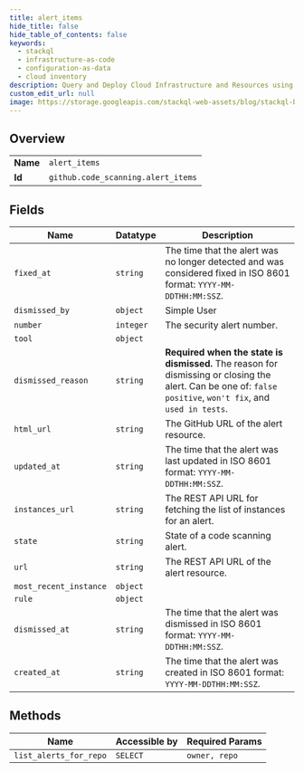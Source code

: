 ```yaml
---
title: alert_items
hide_title: false
hide_table_of_contents: false
keywords:
  - stackql
  - infrastructure-as-code
  - configuration-as-data
  - cloud inventory
description: Query and Deploy Cloud Infrastructure and Resources using SQL
custom_edit_url: null
image: https://storage.googleapis.com/stackql-web-assets/blog/stackql-blog-post-featured-image.png
---
```

  
    

## Overview
<table><tbody>
<tr><td><b>Name</b></td><td><code>alert_items</code></td></tr>
<tr><td><b>Id</b></td><td><code>github.code_scanning.alert_items</code></td></tr>
</tbody></table>

## Fields
| Name | Datatype | Description |
| ---- | -------- | ----------- |
| `fixed_at` | `string` | The time that the alert was no longer detected and was considered fixed in ISO 8601 format: `YYYY-MM-DDTHH:MM:SSZ`. |
| `dismissed_by` | `object` | Simple User |
| `number` | `integer` | The security alert number. |
| `tool` | `object` |  |
| `dismissed_reason` | `string` | **Required when the state is dismissed.** The reason for dismissing or closing the alert. Can be one of: `false positive`, `won't fix`, and `used in tests`. |
| `html_url` | `string` | The GitHub URL of the alert resource. |
| `updated_at` | `string` | The time that the alert was last updated in ISO 8601 format: `YYYY-MM-DDTHH:MM:SSZ`. |
| `instances_url` | `string` | The REST API URL for fetching the list of instances for an alert. |
| `state` | `string` | State of a code scanning alert. |
| `url` | `string` | The REST API URL of the alert resource. |
| `most_recent_instance` | `object` |  |
| `rule` | `object` |  |
| `dismissed_at` | `string` | The time that the alert was dismissed in ISO 8601 format: `YYYY-MM-DDTHH:MM:SSZ`. |
| `created_at` | `string` | The time that the alert was created in ISO 8601 format: `YYYY-MM-DDTHH:MM:SSZ`. |
## Methods
| Name | Accessible by | Required Params |
| ---- | ------------- | --------------- |
| `list_alerts_for_repo` | `SELECT` | `owner, repo` |
